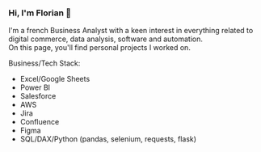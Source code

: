 ### Hi, I'm Florian 👋

I'm a french Business Analyst with a keen interest in everything related to digital commerce, data analysis, software and automation.<br>
On this page, you'll find personal projects I worked on.

Business/Tech Stack:
- Excel/Google Sheets
- Power BI
- Salesforce
- AWS
- Jira
- Confluence
- Figma
- SQL/DAX/Python (pandas, selenium, requests, flask)
